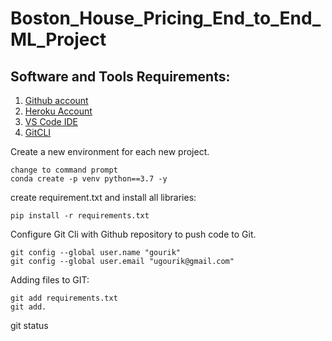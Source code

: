 # Boston_House_Pricing_End_to_End_ML_Project
## Software and Tools Requirements:
1. [Github account](https://github.com)
2. [Heroku Account](https://heroku.com)
3. [VS Code IDE](https://code.visualstudio.com/)
4. [GitCLI](https://git-scm.com/book/en/v2/Getting-Started-The-Command-Line)

Create a new environment for each new project.
```
change to command prompt
conda create -p venv python==3.7 -y
``` 
create requirement.txt and install all libraries: 
```
pip install -r requirements.txt
```
Configure Git Cli with Github repository to push code to Git.
```
git config --global user.name "gourik"
git config --global user.email "ugourik@gmail.com"
``` 
Adding files to GIT:
```
git add requirements.txt
git add.
```
git status 